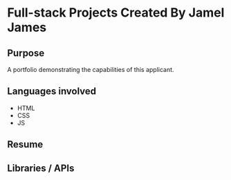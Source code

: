 # Full-stack Projects Created By Jamel James

## Purpose 
A portfolio demonstrating the capabilities of this applicant. 

## Languages involved 
* HTML
* CSS
* JS

## Resume

## Libraries / APIs 

